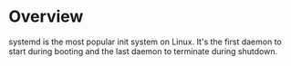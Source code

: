 # Overview

systemd is the most popular init system on Linux. It's the first daemon to start during booting and the last daemon to terminate during shutdown.  